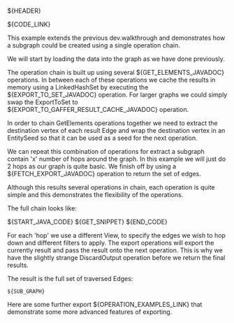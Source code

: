 ${HEADER}

${CODE_LINK}

This example extends the previous dev.walkthrough and demonstrates how a subgraph could be created using a single operation chain.

We will start by loading the data into the graph as we have done previously.

The operation chain is built up using several ${GET_ELEMENTS_JAVADOC} operations. 
In between each of these operations we cache the results in memory using a LinkedHashSet by executing the ${EXPORT_TO_SET_JAVADOC} operation. 
For larger graphs we could simply swap the ExportToSet to ${EXPORT_TO_GAFFER_RESULT_CACHE_JAVADOC} operation.

In order to chain GetElements operations together we need to extract the destination vertex of each result Edge and wrap the destination vertex in an EntitySeed so that it can be used as a seed for the next operation.

We can repeat this combination of operations for extract a subgraph contain 'x' number of hops around the graph. In this example we will just do 2 hops as our graph is quite basic. 
We finish off by using a ${FETCH_EXPORT_JAVADOC} operation to return the set of edges.

Although this results several operations in chain, each operation is quite simple and this demonstrates the flexibility of the operations. 

The full chain looks like:

${START_JAVA_CODE}
${GET_SNIPPET}
${END_CODE}

For each 'hop' we use a different View, to specify the edges we wish to hop down and different filters to apply. 
The export operations will export the currently result and pass the result onto the next operation. This is why we have the slightly strange DiscardOutput operation before we return the final results. 

The result is the full set of traversed Edges:

```csv
${SUB_GRAPH}
```

Here are some further export ${OPERATION_EXAMPLES_LINK} that demonstrate some more advanced features of exporting. 